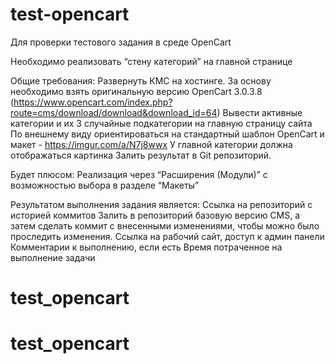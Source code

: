 # test-opencart
Для проверки тестового задания в среде OpenCart

Необходимо реализовать “стену категорий” на главной странице

Общие требования:
Развернуть КМС на хостинге. За основу необходимо взять оригинальную версию OpenCart 3.0.3.8 (https://www.opencart.com/index.php?route=cms/download/download&download_id=64)
Вывести активные категории и их 3 случайные подкатегории на главную страницу сайта
По внешнему виду ориентироваться на стандартный шаблон OpenCart и макет - https://imgur.com/a/N7j8wwx
У главной категории должна отображаться картинка
Залить результат в Git репозиторий.

Будет плюсом:
Реализация через “Расширения (Модули)” с возможностью выбора в разделе “Макеты”

Результатом выполнения задания является:
Ссылка на репозиторий с историей коммитов
Залить в репозиторий базовую версию CMS, а затем сделать коммит с внесенными изменениями, чтобы можно было проследить изменения.
Ссылка на рабочий сайт, доступ к админ панели
Комментарии к выполнению, если есть
Время потраченное на выполнение задачи
# test_opencart
# test_opencart
